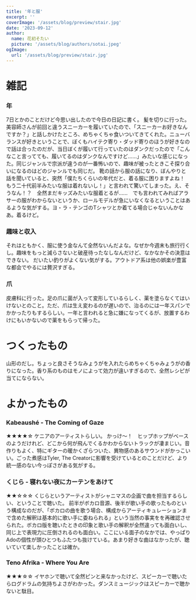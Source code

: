 ```yaml
---
title: '年と服'
excerpt: ''
coverImage: '/assets/blog/preview/stair.jpg'
date: '2023-09-12'
author:
  name: 花初そたい
  picture: '/assets/blog/authors/sotai.jpeg'
ogImage:
  url: '/assets/blog/preview/stair.jpg'
---
```

# 雑記
### 年
7日とかのことだけど今思い出したので今日の日記に書く。
髪を切りに行った。美容師さんが前回と違うスニーカーを履いていたので、「スニーカーお好きなんですか？」と話しかけたところ、めちゃくちゃ食いついてきてくれた。ニューバランスが好きということで、ぼくもハイテク寄り・ダッド寄りのほうが好きなので話は合ったのだが、当日ぼくが履いて行っていたのはダンクだったので「こんなこと言ってても、履いてるのはダンクなんですけど……」みたいな感じになった。同じジャンルで宗派が違うのが一番怖いので、趣味が被ったときこそ探り合いになるのはどのジャンルでも同じだ。
靴の話から服の話になり、ぼんやりと話を聞いていると、突然「僕たちくらいの年代だと、着る服に困りますよね！　もう二十代前半みたいな服は着れないし！」と言われて驚いてしまった。え、そうなん！？　全然まだキッズみたいな服着とるが……　でも言われてみればアラサーの服がわからないというか、ロールモデルが急にいなくなるということはあるような気がする。ヨ・ラ・テンゴのTシャツとか着てる場合じゃないんかなあ。着るけど。

### 趣味と収入
それはともかく、服に使う金なんて全然ないんだよな。なぜか今週末も旅行行くし。趣味をもっと減らさないと破産待ったなしなんだけど、なかなかその決意はできない。
だいたい釣りがよくない気がする。アウトドア系は他の娯楽が豊富な都会でやるには贅沢すぎる。

### 爪
皮膚科に行った。足の爪に菌が入って変形しているらしく、薬を塗らなくてはいけないとのこと。ただ、爪は生え変わるのが遅いので、治るのには一年スパンでかかったりもするらしい。一年と言われると急に嫌になってくるが、放置するわけにもいかないので薬をもらって帰った。

# つくったもの
山形のだし。ちょっと良さそうなみょうがを入れたらめちゃくちゃみょうがの香りになった。香り系のものはモノによって効力が違いすぎるので、全然レシピが当てにならない。

# よかったもの
### Kabeaushé - The Coming of Gaze
★★★★☆
ケニアのアーティストらしい。
かっけ～！　ヒップホップがベースのようだけれど、どこから何が飛んでくるかわからないトラックが凄まじい。音作りもよく、特にギターの暖かくざらついた、異物感のあるサウンドがかっこいい。ごった煮感はTyler, The Creatorに影響を受けているとのことだけど、より統一感のない今っぽさがある気がする。

### くじら - 寝れない夜にカーテンをあけて
★★☆☆☆
くじらというアーティストがシャニマスの企画で曲を担当するらしい、ということで聴いた。
前半がボカロ音源、後半が歌い手の歌ったものという構成なのだが、「ボカロの曲を歌う場合、構成からアーティキュレーションまで含めた解釈は基本的に歌い手に委ねられる」という当然の事実をを再確認させられた。ボカロ版を聴いたときの印象と歌い手の解釈が全然違っても面白いし、同じ上で表現力に圧倒されるのも面白い。ここにいる面子のなかでは、やっぱりAdoの個性が頭ひとつもふたつも抜けている。あまり好きな曲はなかったが、聴いていて楽しかったことは確か。

### Teno Afrika - Where You Are
★★★☆☆
イヤホンで聴いて全然ピンと来なかったけど、スピーカーで聴いたらログドラムの気持ちよさがわかった。ダンスミュージックはスピーカーで聴かないと駄目。